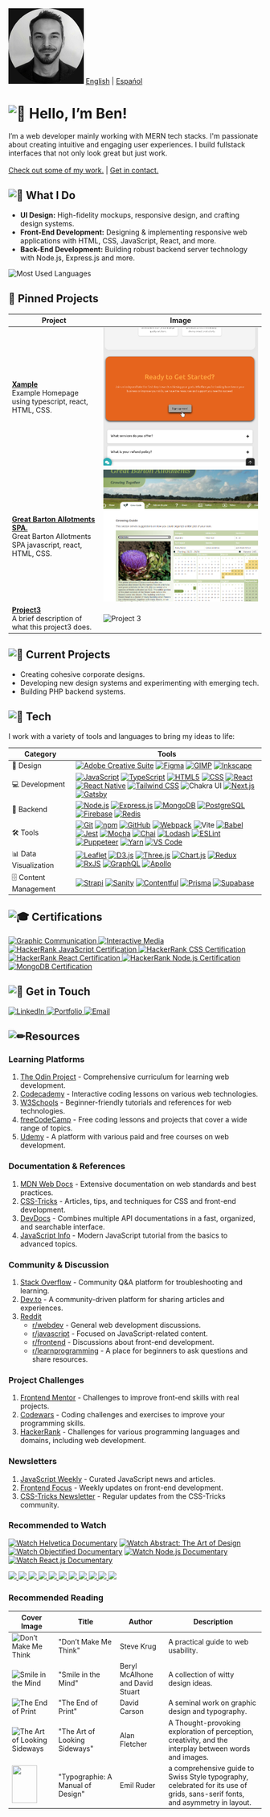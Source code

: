 <img src="https://raw.githubusercontent.com/noodlebenji2960/noodlebenji2960/refs/heads/main/1.jpg" width="150" height="150" >
<a href="https://github.com/noodlebenji2960">English</a> | <a href="https://github.com/noodlebenji2960/noodlebenji2960/blob/main/README-es.md">Espańol</a>

# <img src="https://fonts.gstatic.com/s/e/notoemoji/latest/1f44b/512.gif" alt="👋" width="62" height="62"> Hello, I’m Ben!

I’m a web developer mainly working with MERN tech stacks. I'm passionate about creating intuitive and engaging user experiences. I build fullstack interfaces that not only look great but just work. </br></br><a href="https://www.benjaminchick.com/#/projects?lng=en">Check out some of my work.</a> | <a href="#-get-in-touch">Get in contact.</a></br>
## <img src="https://fonts.gstatic.com/s/e/notoemoji/latest/1f31f/512.gif" alt="🌟" width="32" height="32"> What I Do
- **UI Design:** High-fidelity mockups, responsive design, and crafting design systems.
- **Front-End Development:** Designing & implementing responsive web applications with HTML, CSS, JavaScript, React, and more.
- **Back-End Development:** Building robust backend server technology with Node.js, Express.js and more.

![Most Used Languages](https://github-readme-stats.vercel.app/api/top-langs/?username=noodlebenji2960)

## 📌 Pinned Projects

| Project | Image |
|---------|-------|
| <a href="https://noodlebenji2960.github.io/Xampl-site/"><b>Xample</b><a/></br>Example Homepage using typescript, react, HTML, CSS. | ![Xample](./Screenshot%20from%202024-09-20%2021-15-21.png) | |
| <a href="https://https://www.gballotments.org/"><b>Great Barton Allotments SPA.</b><a/></br>Great Barton Allotments SPA javascript, react, HTML, CSS. | ![GB Allotments](./Screenshot%20from%202024-09-20%2021-21-21.png) | |
| <a href="https://github.com/username/project3"><b>Project3</b><a/></br>A brief description of what this project3 does. | ![Project 3](https://via.placeholder.com/100) | |

## <img src="https://fonts.gstatic.com/s/e/notoemoji/latest/1f680/512.gif" alt="🚀" width="32" height="32"> Current Projects
- Creating cohesive corporate designs.
- Developing new design systems and experimenting with emerging tech.
- Building PHP backend systems.


## <img src="https://fonts.gstatic.com/s/e/notoemoji/latest/1f916/512.gif" alt="🤖" width="32" height="32"> Tech
I work with a variety of tools and languages to bring my ideas to life:

| **Category** | **Tools** |
|--------------|-----------|
| 🎨 Design    | [![Adobe Creative Suite](https://img.shields.io/badge/-Adobe_Creative_Suite-FF0000?logo=adobe&logoColor=white)](https://www.adobe.com/creative.html) [![Figma](https://img.shields.io/badge/-Figma-0ACF83?logo=figma&logoColor=white)](https://www.figma.com/) [![GIMP](https://img.shields.io/badge/-GIMP-D43F2F?logo=gimp&logoColor=white)](https://www.gimp.org/) [![Inkscape](https://img.shields.io/badge/-Inkscape-000000?logo=inkscape&logoColor=white)](https://inkscape.org/) |
| 💻 Development| [![JavaScript](https://img.shields.io/badge/-JavaScript-F7DF1E?logo=javascript&logoColor=white)](https://developer.mozilla.org/en-US/docs/Web/JavaScript) [![TypeScript](https://img.shields.io/badge/-TypeScript-007ACC?logo=typescript&logoColor=white)](https://www.typescriptlang.org/) [![HTML5](https://img.shields.io/badge/-HTML5-E34F26?logo=html5&logoColor=white)](https://developer.mozilla.org/en-US/docs/Web/HTML) [![CSS](https://img.shields.io/badge/-CSS-1572B6?logo=css3&logoColor=white)](https://developer.mozilla.org/en-US/docs/Web/CSS) [![React](https://img.shields.io/badge/-React-61DAFB?logo=react&logoColor=white)](https://reactjs.org/) [![React Native](https://img.shields.io/badge/-React_Native-61DAFB?logo=react&logoColor=white)](https://reactnative.dev/) [![Tailwind CSS](https://img.shields.io/badge/-Tailwind_CSS-06B6D4?logo=tailwindcss&logoColor=white)](https://tailwindcss.com/) ![Chakra UI](https://img.shields.io/badge/Chakra%20UI-teal?style=flat&logo=chakraui) [![Next.js](https://img.shields.io/badge/-Next.js-000000?logo=next.js&logoColor=white)](https://nextjs.org/) [![Gatsby](https://img.shields.io/badge/-Gatsby-663399?logo=gatsby&logoColor=white)](https://www.gatsbyjs.com/) |
| 🔧 Backend    | [![Node.js](https://img.shields.io/badge/-Node.js-339933?logo=node.js&logoColor=white)](https://nodejs.org/) [![Express.js](https://img.shields.io/badge/-Express.js-000000?logo=express&logoColor=white)](https://expressjs.com/) [![MongoDB](https://img.shields.io/badge/-MongoDB-47A248?logo=mongodb&logoColor=white)](https://www.mongodb.com/) [![PostgreSQL](https://img.shields.io/badge/-PostgreSQL-4169E1?logo=postgresql&logoColor=white)](https://www.postgresql.org/) [![Firebase](https://img.shields.io/badge/-Firebase-FFCA28?logo=firebase&logoColor=white)](https://firebase.google.com/) [![Redis](https://img.shields.io/badge/-Redis-D82C20?logo=redis&logoColor=white)](https://redis.io/) |
| 🛠 Tools     | [![Git](https://img.shields.io/badge/-Git-F05032?logo=git&logoColor=white)](https://git-scm.com/) [![npm](https://img.shields.io/badge/npm-CB3837?logo=npm&logoColor=white)](https://www.npmjs.com/) [![GitHub](https://img.shields.io/badge/-GitHub-181717?logo=github&logoColor=white)](https://github.com/) [![Webpack](https://img.shields.io/badge/-Webpack-8DD6F9?logo=webpack&logoColor=white)](https://webpack.js.org/) ![Vite](https://img.shields.io/badge/Vite-v4.0.0-f05a28?style=flat&logo=vite) [![Babel](https://img.shields.io/badge/-Babel-F9DC3E?logo=babel&logoColor=white)](https://babeljs.io/) [![Jest](https://img.shields.io/badge/-Jest-C21325?logo=jest&logoColor=white)](https://jestjs.io/) [![Mocha](https://img.shields.io/badge/-Mocha-8D6748?logo=mocha&logoColor=white)](https://mochajs.org/) [![Chai](https://img.shields.io/badge/-Chai-A30701?logo=chai&logoColor=white)](https://www.chaijs.com/) [![Lodash](https://img.shields.io/badge/-Lodash-3492FF?logo=lodash&logoColor=white)](https://lodash.com/) [![ESLint](https://img.shields.io/badge/-ESLint-4B32C3?logo=eslint&logoColor=white)](https://eslint.org/) [![Puppeteer](https://img.shields.io/badge/-Puppeteer-00BFFF?logo=puppeteer&logoColor=white)](https://pptr.dev/) [![Yarn](https://img.shields.io/badge/Yarn-2C8EBB?logo=yarn&logoColor=white)](https://yarnpkg.com/) [![VS Code](https://img.shields.io/badge/Visual%20Studio%20Code-007ACC?logo=visual-studio-code&logoColor=white)](https://code.visualstudio.com/) |
| 📊 Data Visualization | [![Leaflet](https://img.shields.io/badge/-Leaflet-28A745?logo=leaflet&logoColor=white)](https://leafletjs.com/) [![D3.js](https://img.shields.io/badge/-D3.js-F9A03C?logo=d3.js&logoColor=white)](https://d3js.org/) [![Three.js](https://img.shields.io/badge/-Three.js-000000?logo=three.js&logoColor=white)](https://threejs.org/) [![Chart.js](https://img.shields.io/badge/-Chart.js-F1E05A?logo=chart.js&logoColor=white)](https://www.chartjs.org/) [![Redux](https://img.shields.io/badge/-Redux-764ABC?logo=redux&logoColor=white)](https://redux.js.org/) [![RxJS](https://img.shields.io/badge/-RxJS-0288D1?logo=rxjs&logoColor=white)](https://rxjs.dev/) [![GraphQL](https://img.shields.io/badge/-GraphQL-E10098?logo=graphql&logoColor=white)](https://graphql.org/) [![Apollo](https://img.shields.io/badge/-Apollo-311C87?logo=apollo&logoColor=white)](https://www.apollographql.com/) |
| 🗄 Content Management | [![Strapi](https://img.shields.io/badge/-Strapi-2F2D36?logo=strapi&logoColor=white)](https://strapi.io/) [![Sanity](https://img.shields.io/badge/-Sanity-FF6F00?logo=sanity&logoColor=white)](https://www.sanity.io/) [![Contentful](https://img.shields.io/badge/-Contentful-255F6B?logo=contentful&logoColor=white)](https://www.contentful.com/) [![Prisma](https://img.shields.io/badge/-Prisma-2D3748?logo=prisma&logoColor=white)](https://www.prisma.io/) [![Supabase](https://img.shields.io/badge/-Supabase-3ECF8E?logo=supabase&logoColor=white)](https://supabase.com/) |

## <img src="https://fonts.gstatic.com/s/e/notoemoji/latest/1f393/512.gif" alt="🎓" width="32" height="32"> Certifications

<a href="https://www.youruniversitywebsite.com">
    <img src="https://img.shields.io/badge/Graphic%20Communication-Norwich University of Arts-blue?style=for-the-badge" alt="Graphic Communication">
</a>
<a href="https://www.yourbtecwebsite.com">
    <img src="https://img.shields.io/badge/Interactive%20Media-West Suffolk college-red?style=for-the-badge" alt="Interactive Media">
</a>
<a href="https://www.hackerrank.com/certificates/45177807c639">
    <img src="https://img.shields.io/badge/JavaScript-HackerRank-lime?style=for-the-badge" alt="HackerRank JavaScript Certification">
</a>
<a href="https://www.hackerrank.com/certificates/805ba4ed35a6">
    <img src="https://img.shields.io/badge/CSS-HackerRank-lime?style=for-the-badge" alt="HackerRank CSS Certification">
</a>
<a href="https://www.hackerrank.com/certificates/951c42b573af">
    <img src="https://img.shields.io/badge/React-HackerRank-lime?style=for-the-badge" alt="HackerRank React Certification">
</a>
<a href="https://www.hackerrank.com/certificates/c19a7570011e">
    <img src="https://img.shields.io/badge/Node.js-HackerRank-lime?style=for-the-badge" alt="HackerRank Node.js Certification">
</a>
<br/>
<a href="https://learn.mongodb.com/c/pTIw_JmXQ9u0gWo33XHLKA">
    <img src="https://img.shields.io/badge/MongoDB-Certification-green?style=for-the-badge" alt="MongoDB Certification">
</a>

## <img src="https://fonts.gstatic.com/s/e/notoemoji/latest/1f48c/512.gif" alt="💌" width="32" height="32"> Get in Touch
<a href="https://www.linkedin.com/in/benjamin-chick-87b348302/">
    <img src="https://img.shields.io/badge/LinkedIn-Connect-blue?logo=linkedin&style=for-the-badge" alt="LinkedIn">
</a>
<a href="www.benjaminchick.com">
    <img src="https://img.shields.io/badge/Portfolio-View%20Portfolio-green?logo=portfolio&style=for-the-badge" alt="Portfolio">
</a>
<a href="mailto:info@benjaminchick.com">
    <img src="https://img.shields.io/badge/Email-Get%20in%20Touch-red?logo=gmail&style=for-the-badge" alt="Email">
</a>


## <img src="https://fonts.gstatic.com/s/e/notoemoji/latest/270f_fe0f/512.gif" alt="✏" width="32" height="32">Resources

### Learning Platforms
1. [The Odin Project](https://www.theodinproject.com/) - Comprehensive curriculum for learning web development.
2. [Codecademy](https://www.codecademy.com/) - Interactive coding lessons on various web technologies.
3. [W3Schools](https://www.w3schools.com/) - Beginner-friendly tutorials and references for web technologies.
4. [freeCodeCamp](https://www.freecodecamp.org/) - Free coding lessons and projects that cover a wide range of topics.
5. [Udemy](https://www.udemy.com/) - A platform with various paid and free courses on web development.

### Documentation & References
1. [MDN Web Docs](https://developer.mozilla.org/) - Extensive documentation on web standards and best practices.
2. [CSS-Tricks](https://css-tricks.com/) - Articles, tips, and techniques for CSS and front-end development.
3. [DevDocs](https://devdocs.io/) - Combines multiple API documentations in a fast, organized, and searchable interface.
4. [JavaScript Info](https://javascript.info/) - Modern JavaScript tutorial from the basics to advanced topics.

### Community & Discussion
1. [Stack Overflow](https://stackoverflow.com/) - Community Q&A platform for troubleshooting and learning.
2. [Dev.to](https://dev.to/) - A community-driven platform for sharing articles and experiences.
3. [Reddit](https://www.reddit.com/)
   - [r/webdev](https://www.reddit.com/r/webdev/) - General web development discussions.
   - [r/javascript](https://www.reddit.com/r/javascript/) - Focused on JavaScript-related content.
   - [r/frontend](https://www.reddit.com/r/frontend/) - Discussions about front-end development.
   - [r/learnprogramming](https://www.reddit.com/r/learnprogramming/) - A place for beginners to ask questions and share resources.

### Project Challenges
1. [Frontend Mentor](https://www.frontendmentor.io/) - Challenges to improve front-end skills with real projects.
2. [Codewars](https://www.codewars.com/) - Coding challenges and exercises to improve your programming skills.
3. [HackerRank](https://www.hackerrank.com/) - Challenges for various programming languages and domains, including web development.

### Newsletters
1. [JavaScript Weekly](https://javascriptweekly.com/) - Curated JavaScript news and articles.
2. [Frontend Focus](https://frontendfoc.us/) - Weekly updates on front-end development.
3. [CSS-Tricks Newsletter](https://css-tricks.com/newsletter/) - Regular updates from the CSS-Tricks community.

### Recommended to Watch
[![Watch Helvetica Documentary](https://img.youtube.com/vi/X80kSDxF4rg/0.jpg)]([https://www.youtube.com/watch?v=wkoX0pEwSCw&t=1s](https://www.youtube.com/watch?v=X80kSDxF4rg))
[![Watch Abstract: The Art of Design](https://img.youtube.com/vi/DYaq2sWTWAA/0.jpg)](https://www.youtube.com/watch?v=DYaq2sWTWAA&t=40s)
[![Watch Objectified Documentary](https://img.youtube.com/vi/1dKJZfjHJJs/0.jpg)](https://www.youtube.com/watch?v=1dKJZfjHJJs)
[![Watch Node.js Documentary](https://img.youtube.com/vi/SfWPqr04srM/0.jpg)](https://www.youtube.com/watch?v=SfWPqr04srM)
[![Watch React.js Documentary](https://img.youtube.com/vi/8pDqJVdNa44/0.jpg)](https://www.youtube.com/watch?v=8pDqJVdNa44)


<a href="https://www.youtube.com/@t3dotgg">
    <img src="https://yt3.googleusercontent.com/4NapxEtLcHQ6wN2zA_DMmkOk47RFb_gy6sjSmUZGg_ARHjlIUjFsrNFddrcKMkTYpBNxCp3J=s40" height="60">
</a>
<a href="https://www.youtube.com/@ChromeDevs">
    <img src="https://yt3.googleusercontent.com/V8Qy9teRPjYLGsqnfGwuDYWQXOddP3Wt4y3opilh1wVyaRYyPo4ib8M73TC2lpA37epo6r6gGx4=s40" height="60">
</a>
<a href="https://www.youtube.com/@cs50">
    <img src="https://yt3.googleusercontent.com/ytc/AIdro_m7MWMBm4PynPndRMCxUEfNcU9Eufkk5ZkYI5RNjPchQ_c=s40" height="60">
</a>
<a href="https://www.youtube.com/@Fireship">
    <img src="https://yt3.googleusercontent.com/ytc/AIdro_mKzklyPPhghBJQH5H3HpZ108YcE618DBRLAvRUD1AjKNw=s40" height="60">
</a>
<a href="https://www.youtube.com/@freecodecamp">
    <img src="https://yt3.googleusercontent.com/ytc/AIdro_lGRc-05M2OoE1ejQdxeFhyP7OkJg9h4Y-7CK_5je3QqFI=s40" height="60">
</a>
<a href="https://www.youtube.com/@GoogleSearchCentral">
    <img src="https://yt3.googleusercontent.com/ytc/AIdro_kNi1YP-cTH8YczYvWsYSPuEHInk-FEjsq7WbJIQ3KDBMg=s40" height="60">
</a>
<a href="https://www.youtube.com/@MongoDB">
    <img src="https://yt3.googleusercontent.com/94s5L5iEC6TInISXIFzVaVCaFgL62lEmSz3c9p2AHnjv7kmNAOXdWrgyndV-jttIC31K7AWWJw=s40" height="60">
</a>
<a href="https://www.youtube.com/@TheCodingTrain">
    <img src="https://yt3.googleusercontent.com/99wepc_FTSN0n_GbR-FlFANyxed7TsbE8WxKIDWftdxssZlYo1-gW1CRD7cPgOzThMM8m4W8=s40" height="60">
</a>
<a href="https://www.youtube.com/@WebDevSimplified">
    <img src="https://yt3.googleusercontent.com/ytc/AIdro_nO3F7DfVXaf6wsHPS_hF327ggeWUCwZSELb5DCWBL1aw=s40" height="60">
</a>
<a href="https://www.youtube.com/@WesBos">
    <img src="https://yt3.googleusercontent.com/ZaIWJVIs2-XoPCTqQjbulMg9XVeXg0xU5DjnqmZsD7FGaRDywHpjWl9UfnIBVKDVDyOkdXvIzQ=s40" height="60">
</a>
<a href="https://www.youtube.com/@syntaxfm">
    <img src="https://yt3.googleusercontent.com/85DOdKox2vjV-IN5a_gnqr4OHZZBmPvFKv9tS3nWA_V2UGIacZ2_nuTlYzsf82y5eN14QNBEAA=s40" height="60">
</a>

### Recommended Reading
| Cover Image                                                                 | Title                           | Author                       | Description                                       |
|-----------------------------------------------------------------------------|---------------------------------|------------------------------|---------------------------------------------------|
| <img src="https://upload.wikimedia.org/wikipedia/en/1/10/Don%27t_Make_Me_Think.jpg" alt="Don’t Make Me Think" width="50" height="75"> | "Don’t Make Me Think"          | Steve Krug                  | A practical guide to web usability.               |
| <img src="https://encrypted-tbn3.gstatic.com/images?q=tbn:ANd9GcQgeeYvKt6L3D8-xLades2MS4JIWh_F92svOvAU6CrfPPtwC5I9" alt="Smile in the Mind" width="50" height="75"> | "Smile in the Mind"            | Beryl McAlhone and David Stuart | A collection of witty design ideas.               |
| <img src="https://m.media-amazon.com/images/I/61ZSacq8KXS._SL1060_.jpg" alt="The End of Print" width="50" height="75"> | "The End of Print"             | David Carson                 | A seminal work on graphic design and typography.  |
| <img src="https://m.media-amazon.com/images/I/81NNjU3Kh+L._SL1500_.jpg" alt="The Art of Looking Sideways" width="50" height="75"> | "The Art of Looking Sideways" | Alan Fletcher | A Thought-provoking exploration of perception, creativity, and the interplay between words and images. |
| <img src="https://m.media-amazon.com/images/I/61M6jkfnddL._SL1500_.jpg" width="50" height="75"> | "Typographie: A Manual of Design" | Emil Ruder | a comprehensive guide to Swiss Style typography, celebrated for its use of grids, sans-serif fonts, and asymmetry in layout. |
